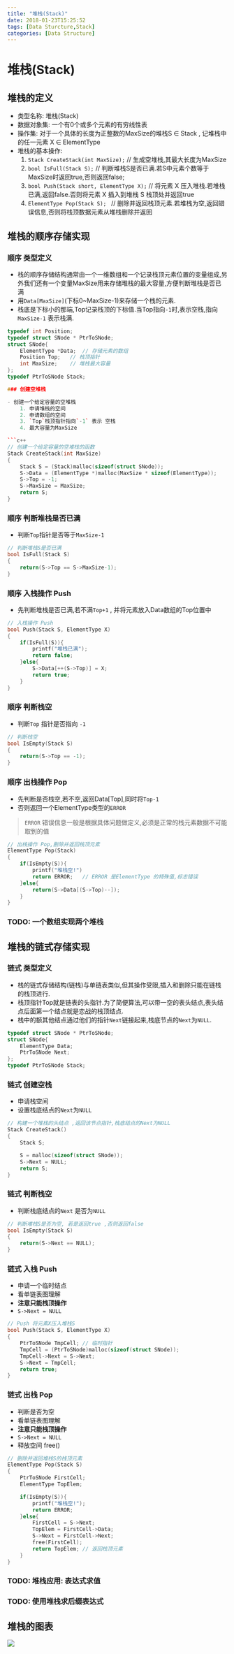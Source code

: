 ```yaml
---
title: "堆栈(Stack)"
date: 2018-01-23T15:25:52
tags: [Data Sturcture,Stack]  
categories: [Data Structure]  
---
```


# 堆栈(Stack)

## 堆栈的定义

- 类型名称: 堆栈(Stack)  
- 数据对象集: 一个有0个或多个元素的有穷线性表  
- 操作集: 对于一个具体的长度为正整数的MaxSize的堆栈S ∈ Stack , 记堆栈中的任一元素 X ∈ ElementType  
- 堆栈的基本操作:  
    1. `Stack CreateStack(int MaxSize);`  // 生成空堆栈,其最大长度为MaxSize
    2. `bool IsFull(Stack S);`    // 判断堆栈S是否已满.若S中元素个数等于MaxSize时返回true,否则返回false;
    3. `bool Push(Stack short, ElementType X);`   // 将元素 X 压入堆栈.若堆栈已满,返回false.否则将元素 X 插入到堆栈 S 栈顶处并返回true
    4. `ElementType Pop(Stack S); `   // 删除并返回栈顶元素.若堆栈为空,返回错误信息,否则将栈顶数据元素从堆栈删除并返回


## 堆栈的顺序存储实现

### 顺序 类型定义

- 栈的顺序存储结构通常由一个一维数组和一个记录栈顶元素位置的变量组成,另外我们还有一个变量MaxSize用来存储堆栈的最大容量,方便判断堆栈是否已满
- 用`Data[MaxSize]`(下标0~MaxSize-1)来存储一个栈的元素. 
- 栈底是下标小的那端,Top记录栈顶的下标值.当Top指向`-1`时,表示空栈,指向`MaxSize-1` 表示栈满.

```c++
typedef int Position;
typedef struct SNode * PtrToSNode;
struct SNode{
    ElementType *Data;  // 存储元素的数组
    Position Top;   // 栈顶指针
    int MaxSize;    // 堆栈最大容量
};
typedef PtrToSNode Stack;

### 创建空堆栈

- 创建一个给定容量的空堆栈
    1. 申请堆栈的空间
    2. 申请数组的空间
    3. `Top`栈顶指针指向`-1` 表示 空栈
    4. 最大容量为MaxSize

```c++
// 创建一个给定容量的空堆栈的函数
Stack CreateStack(int MaxSize)
{
    Stack S = (Stack)malloc(sizeof(struct SNode));
    S->Data = (ElementType *)malloc(MaxSize * sizeof(ElementType));
    S->Top = -1;
    S->MaxSize = MaxSize;
    return S;
}
```

### 顺序 判断堆栈是否已满

- 判断`Top`指针是否等于`MaxSize-1`

```c++
// 判断堆栈S是否已满
bool IsFull(Stack S)
{
    return(S->Top == S->MaxSize-1);
}
```


### 顺序 入栈操作 Push

- 先判断堆栈是否已满,若不满`Top+1` , 并将元素放入Data数组的Top位置中
```c++
// 入栈操作 Push
bool Push(Stack S, ElementType X)
{
    if(IsFull(S)){
        printf("堆栈已满");
        return false;
    }else{
        S->Data[++(S->Top)] = X;
        return true;
    }
}
```


### 顺序 判断栈空 

- 判断`Top` 指针是否指向 `-1`
```c++
// 判断栈空
bool IsEmpty(Stack S)
{
    return(S->Top == -1);
}
```

### 顺序 出栈操作 Pop


- 先判断是否栈空,若不空,返回Data[Top],同时将`Top-1` 
- 否则返回一个ElementType类型的`ERROR `

> `ERROR` 错误信息一般是根据具体问题做定义,必须是正常的栈元素数据不可能取到的值

```c++
// 出栈操作 Pop,删除并返回栈顶元素
ElementType Pop(Stack) 
{
    if(IsEmpty(S)){
        printf("堆栈空!")
        return ERROR;   // ERROR 是ElementType 的特殊值,标志错误
    }else{
        return(S->Data[(S->Top)--]);
    }
}
```


### TODO: 一个数组实现两个堆栈


## 堆栈的链式存储实现


### 链式 类型定义

- 栈的链式存储结构(链栈)与单链表类似,但其操作受限,插入和删除只能在链栈的栈顶进行.
- 栈顶指针Top就是链表的头指针.为了简便算法,可以带一空的表头结点,表头结点后面第一个结点就是恋战的栈顶结点.
- 栈中的额其他结点通过他们的指针`Next`链接起来,栈底节点的`Next`为`NULL`.

```c++
typedef struct SNode * PtrToSNode;
struct SNode{
    ElementType Data;
    PtrToSNode Next;
};
typedef PtrToSNode Stack;
```

### 链式 创建空栈

- 申请栈空间
- 设置栈底结点的`Next`为`NULL`
```c++
// 构建一个堆栈的头结点 ,返回该节点指针,栈底结点的Next为NULL
Stack CreateStack()
{   
    Stack S;

    S = malloc(sizeof(struct SNode));
    S->Next = NULL;
    return S;
}
```
### 链式 判断栈空 
- 判断栈底结点的`Next` 是否为`NULL`

```c++
// 判断堆栈S是否为空, 若是返回true ,否则返回false
bool IsEmpty(Stack S)
{
    return(S->Next == NULL);
}
```

### 链式 入栈 Push

- 申请一个临时结点 
- 看单链表图理解
- **注意只能栈顶操作**
- `S->Next = NULL`


```c++
// Push 将元素X压入堆栈S
bool Push(Stack S, ElementType X)
{
    PtrToSNode TmpCell; // 临时指针
    TmpCell = (PtrToSNode)malloc(sizeof(struct SNode));
    TmpCell->Next = S->Next;
    S->Next = TmpCell;
    return true;
}
```

### 链式 出栈 Pop

- 判断是否为空
- 看单链表图理解
- **注意只能栈顶操作** 
- `S->Next = NULL`
- 释放空间 free()

```c++
// 删除并返回堆栈S的栈顶元素
ElementType Pop(Stack S)
{
    PtrToSNode FirstCell;
    ElementType TopElem;

    if(IsEmpty(S)){
        printf("堆栈空!");
        return ERROR;
    }else{
        FirstCell = S->Next;
        TopElem = FirstCell->Data;
        S->Next = FirstCell->Next;
        free(FirstCell);
        return TopElem; // 返回栈顶元素
    }
}
```
### TODO: 堆栈应用: 表达式求值
### TODO: 使用堆栈求后缀表达式


## 堆栈的图表

![](http://oz2u8kxpt.bkt.clouddn.com/18-1-23/68103636.jpg)